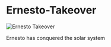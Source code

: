 # Ernesto-Takeover

![Ernesto Takeover](https://user-images.githubusercontent.com/111538779/199845165-c80f177a-ed16-421a-936a-4adaae5b9fe9.png)

Ernesto has conquered the solar system
